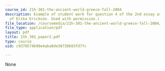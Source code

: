 ```yaml
---
course_id: 21h-301-the-ancient-world-greece-fall-2004
description: Example of student work for question 4 of the 2nd essay assignment. (Courtesy
  of Erika Erickson. Used with permission.)
file_location: /coursemedia/21h-301-the-ancient-world-greece-fall-2004/c9370574b90e4aba8de38730b93fd7fc_21h_301_paper2.pdf
file_type: application/pdf
layout: pdf
title: 21h_301_paper2.pdf
type: course
uid: c9370574b90e4aba8de38730b93fd7fc

---
```

None